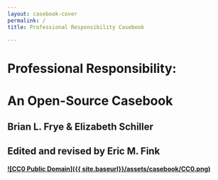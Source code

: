 ```yaml
---
layout: casebook-cover
permalink: /
title: Professional Responsibility Casebook

---
```


# Professional Responsibility: 

# An Open-Source Casebook

## Brian L. Frye & Elizabeth Schiller

## Edited and revised by Eric M. Fink

#### <a rel="license" href="https://creativecommons.org/publicdomain/zero/1.0/">![CC0 Public Domain]({{ site.baseurl}}/assets/casebook/CC0.png)</a>
